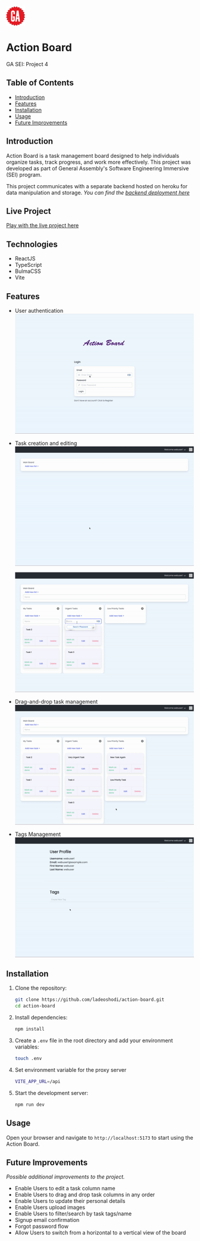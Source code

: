 ![GA Logo](readme-assets/GA-logo.png)

# Action Board

GA SEI: Project 4

## Table of Contents

- [Introduction](#introduction)
- [Features](#features)
- [Installation](#installation)
- [Usage](#usage)
- [Future Improvements](#future-improvements)

## Introduction

Action Board is a task management board designed to help individuals organize tasks, track progress, and work more effectively. This project was developed as part of General Assembly's Software Engineering Immersive (SEI) program.

This project communicates with a separate backend hosted on heroku for data manipulation and storage. _You can find the [backend deployment here](https://github.com/ladeoshodi/action-board-api)_

## Live Project

[Play with the live project here](https://action-board.netlify.app)

## Technologies

- ReactJS
- TypeScript
- BulmaCSS
- Vite

## Features

- User authentication <br>
  ![Action Board Login](readme-assets/actionboard-login.gif)

- Task creation and editing
  ![Action Board Task List](readme-assets/actionboard-createtasklist.gif) <br>

  ![Action Board Task](readme-assets/actionboard-createtask.gif)

- Drag-and-drop task management <br>
  ![Action Board Task](readme-assets/actionboard-dnd.gif)

- Tags Management <br>
  ![Action Board Task](readme-assets/actionboard-tags.gif)

## Installation

1. Clone the repository:

   ```sh
   git clone https://github.com/ladeoshodi/action-board.git
   cd action-board
   ```

2. Install dependencies:

   ```sh
   npm install
   ```

3. Create a `.env` file in the root directory and add your environment variables:

   ```sh
   touch .env
   ```

4. Set environment variable for the proxy server

   ```sh
   VITE_APP_URL=/api
   ```

5. Start the development server:
   ```sh
   npm run dev
   ```

## Usage

Open your browser and navigate to `http://localhost:5173` to start using the Action Board.

## Future Improvements

_Possible additional improvements to the project._

- Enable Users to edit a task column name
- Enable Users to drag and drop task columns in any order
- Enable Users to update their personal details
- Enable Users upload images
- Enable Users to filter/search by task tags/name
- Signup email confirmation
- Forgot password flow
- Allow Users to switch from a horizontal to a vertical view of the board
